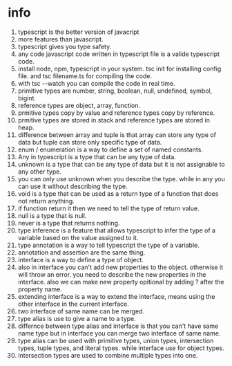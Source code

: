 # info

1. typescript is the better version of javacript
2. more features than javascript.
3. typescript gives you type safety.
4. any code javascript code written in typescript file is a valide typescript code.
5. install node, npm, typescript in your system. tsc init for installing config file. and tsc filename.ts for compiling the code.
6. with tsc --watch you can compile the code in real time.
7. primitive types are number, string, boolean, null, undefined, symbol, bigint.
8. reference types are object, array, function.
9. prmitive types copy by value and reference types copy by reference.
10. prmitive types are stored in stack and reference types are stored in heap.
11. difference between array and tuple is that array can store any type of data but tuple can store only specific type of data.
12. enum / enumeration is a way to define a set of named constants. 
13. Any in typescript is a type that can be any type of data.
14. unknown is a type that can be any type of data but it is not assignable to any other type.
15. you can only  use unknown when you describe the type. while in any you can use it without describing the type.
16. void is a type that can be used as a return type of a function that does not return anything.
17. if function return it then we need to tell the type of return value.
18. null is a type that is null.
19. never is a type that returns nothing.
20. type inference is a feature that allows typescript to infer the type of a variable based on the value assigned to it.
21. type annotation is a way to tell typescript the type of a variable.
22. annotation and assertion are the same thing.
23. interface is a way to define a type of object. 
24. also in interface you can't add new properties to the object. otherwise it will throw an error. you need to describe the new properties in the interface. also we can make new  property opitional by adding ? after the property name.
25. extending interface is a way to extend the interface, means using the other interface in the current interface.
26. two interface of same  name can be merged.
27. type alias is use to give a name to a type.
28. differnce between type alias and interface is that you can't have same name type but in interface you can merge two interface of same name.
29. type alias can be used with primitive types, union types, intersection types, tuple types, and literal types. while interface use for object types.
30. intersection types are used to combine multiple types into one.